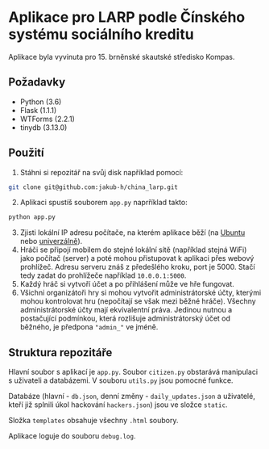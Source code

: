 # Aplikace pro LARP podle Čínského systému sociálního kreditu

Aplikace byla vyvinuta pro 15. brněnské skautské středisko Kompas.

## Požadavky
- Python (3.6)
- Flask (1.1.1)
- WTForms (2.2.1)
- tinydb (3.13.0)

## Použití
1) Stáhni si repozitář na svůj disk například pomocí:
```bash
git clone git@github.com:jakub-h/china_larp.git
```
2) Aplikaci spustíš souborem `app.py` naprříklad takto:
```bash
python app.py
```
3) Zjisti lokální IP adresu počítače, na kterém aplikace běží (na [Ubuntu](https://tecadmin.net/check-ip-address-ubuntu-18-04-desktop/) nebo [univerzálně](https://www.whatismybrowser.com/detect/what-is-my-local-ip-address)).
4) Hráči se připojí mobilem do stejné lokální sítě (například stejná WiFi) jako počítač (server) a poté mohou přistupovat k aplikaci přes webový prohlížeč. Adresu serveru znáš z předešlého kroku, port je 5000. Stačí tedy zadat do prohlížeče například `10.0.0.1:5000`.
5) Každý hráč si vytvoří účet a po přihlášení může ve hře fungovat.
6) Všichni organizátoři hry si mohou vytvořit administrátorské účty, kterými mohou kontrolovat hru (nepočítají se však mezi běžné hráče). Všechny administrátorské účty mají ekvivalentní práva. Jedinou nutnou a postačující podmínkou, která rozlišuje administrátorský účet od běžného, je předpona `"admin_"` ve jméně.


## Struktura repozitáře
Hlavní soubor s aplikací je `app.py`. Soubor `citizen.py` obstarává manipulaci s uživateli a databázemi. V souboru `utils.py` jsou pomocné funkce.

Databáze (hlavní - `db.json`, denní změny - `daily_updates.json` a uživatelé, kteří již splnili úkol hackování `hackers.json`) jsou ve složce `static`.

Složka `templates` obsahuje všechny `.html` soubory.

Aplikace loguje do souboru `debug.log`.